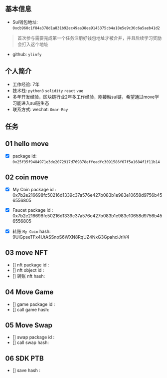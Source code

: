 ## 基本信息
- Sui钱包地址: `0xcb960c1f84a378d1a831b92ec49aa38ee9145375cb4a18e5e9c36c6a5aeb41d2`
> 首次参与需要完成第一个任务注册好钱包地址才被合并，并且后续学习奖励会打入这个地址
- github: `ylinfy`

## 个人简介
- 工作经验: 7年
- 技术栈: `python3` `solidity` `react` `vue` 
- 多年开发经验，区块链行业2年多工作经验，刚接触sui链，希望通过move学习能进入sui链生态
- 联系方式: wechat: `Omar-Roy` 

## 任务

##   01 hello move  
- [x] package id: `0x25f35f9484971e3de2072917d769878effeadfc3091586f67f5a1684f1f11b14`

## 02 coin move  

- [x] My Coin package id : 0x7b2e216698fc50216d1339c37a576e427b083b1e983e10658d9756b456556805

- [x] Faucet package id : 0x7b2e216698fc50216d1339c37a576e427b083b1e983e10658d9756b456556805
- [x] 转账 `My Coin` hash: 9UiGpseTFx4UtASSnoS6WXN8RqUZ4NxG3GpahciJriV4

## 03 move NFT

- [] nft package id :
- [] nft object id :
- [] 转账 nft hash:

## 04 Move Game

- [] game package id :
- [] call game hash:

## 05 Move Swap

- [] swap package id :
- [] call swap hash:

## 06 SDK PTB

- [] save hash :
